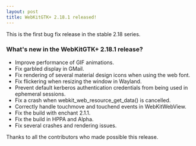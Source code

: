 ```yaml
---
layout: post
title: WebKitGTK+ 2.18.1 released!
---
```


This is the first bug fix release in the stable 2.18 series.

### What's new in the WebKitGTK+ 2.18.1 release?

 - Improve performance of GIF animations.
 - Fix garbled display in GMail.
 - Fix rendering of several material design icons when using the web font.
 - Fix flickering when resizing the window in Wayland.
 - Prevent default kerberos authentication credentials from being used in ephemeral sessions.
 - Fix a crash when webkit_web_resource_get_data() is cancelled.
 - Correctly handle touchmove and touchend events in WebKitWebView.
 - Fix the build with enchant 2.1.1.
 - Fix the build in HPPA and Alpha.
 - Fix several crashes and rendering issues.

Thanks to all the contributors who made possible this release.
